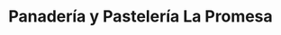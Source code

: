 ---
title: "Panadería y Pastelería La Promesa"
url: /getafe/panaderia-y-pasteleria-la-promesa/
shop: Bäckerei
---